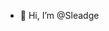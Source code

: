 - 👋 Hi, I’m @Sleadge

<!---
Sleadge/Sleadge is a ✨ special ✨ repository because its `README.md` (this file) appears on your GitHub profile.
You can click the Preview link to take a look at your changes.
--->
